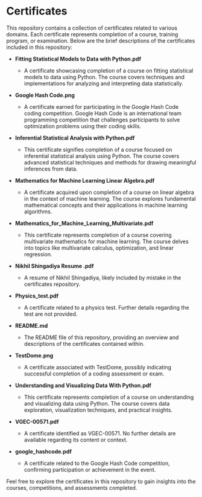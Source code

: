 # Certificates

This repository contains a collection of certificates related to various domains. Each certificate represents completion of a course, training program, or examination. Below are the brief descriptions of the certificates included in this repository:

- **Fitting Statistical Models to Data with Python.pdf**
  - A certificate showcasing completion of a course on fitting statistical models to data using Python. The course covers techniques and implementations for analyzing and interpreting data statistically.

- **Google Hash Code.png**
  - A certificate earned for participating in the Google Hash Code coding competition. Google Hash Code is an international team programming competition that challenges participants to solve optimization problems using their coding skills.

- **Inferential Statistical Analysis with Python.pdf**
  - This certificate signifies completion of a course focused on inferential statistical analysis using Python. The course covers advanced statistical techniques and methods for drawing meaningful inferences from data.

- **Mathematics for Machine Learning Linear Algebra.pdf**
  - A certificate acquired upon completion of a course on linear algebra in the context of machine learning. The course explores fundamental mathematical concepts and their applications in machine learning algorithms.

- **Mathematics_for_Machine_Learning_Multivariate.pdf**
  - This certificate represents completion of a course covering multivariate mathematics for machine learning. The course delves into topics like multivariate calculus, optimization, and linear regression.

- **Nikhil Shingadiya Resume .pdf**
  - A resume of Nikhil Shingadiya, likely included by mistake in the certificates repository.

- **Physics_test.pdf**
  - A certificate related to a physics test. Further details regarding the test are not provided.

- **README.md**
  - The README file of this repository, providing an overview and descriptions of the certificates contained within.

- **TestDome.png**
  - A certificate associated with TestDome, possibly indicating successful completion of a coding assessment or exam.

- **Understanding and Visualizing Data With Python.pdf**
  - This certificate represents completion of a course on understanding and visualizing data using Python. The course covers data exploration, visualization techniques, and practical insights.

- **VGEC-00571.pdf**
  - A certificate identified as VGEC-00571. No further details are available regarding its content or context.

- **google_hashcode.pdf**
  - A certificate related to the Google Hash Code competition, confirming participation or achievement in the event.

Feel free to explore the certificates in this repository to gain insights into the courses, competitions, and assessments completed.
